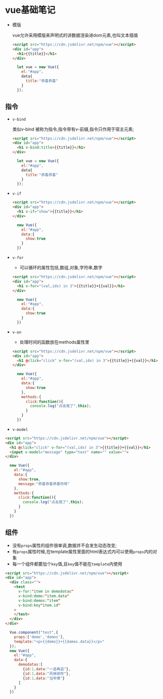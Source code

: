 # vue基础笔记
  - 模版

    vue允许采用模版来声明式的讲数据渲染进dom元素,也叫文本插值

    ```html
    <script src="https://cdn.jsdelivr.net/npm/vue"></script>
    <div id="app">
      <h1>{{title}}</h1>
    </div>
    ```
    ```js
      let vue = new Vue({
        el:"#app",
        data{
          title:"恭喜恭喜"
        }
      });
    ```

## 指令
  - `v-bind`

    类似v-bind 被称为指令,指令带有v-前缀,指令只作用于宿主元素;
    ```html
    <script src="https://cdn.jsdelivr.net/npm/vue"></script>
    <div id="app">
      <h1 v-bind:title>{{title}}</h1>
    </div>
    ```
    ```js
      let vue = new Vue({
        el:"#app",
        data{
          title:"恭喜恭喜"
        }
      });
    ```

  - `v-if`
    ```html
    <script src="https://cdn.jsdelivr.net/npm/vue"></script>
    <div id="app">
      <h1 v-if="show">{{title}}</h1>
    </div>
    ```
    ```js
      new Vue({
        el:"#app",
        data:{
          show:true
        }
      })
    ```
  - `v-for`
    - 可以循环的属性包括,数组,对象,字符串,数字
    ```html
    <script src="https://cdn.jsdelivr.net/npm/vue"></script>
    <div id="app">
      <h1 v-for="(val,idx) in 3">{{title}}+{{val}}</h1>
    </div>
    ```
    ```js
      new Vue({
        el:"#app",
        data:{
          show:true
        }
      })
    ```
  - `v-on`
    - 处理时间的函数放在methods属性里
    ```html
    <script src="https://cdn.jsdelivr.net/npm/vue"></script>
    <div id="app">
      <h1 @click="click" v-for="(val,idx) in 3">{{title}}+{{val}}</h1>
    </div>
    ```
    ```js
      new Vue({
        el:"#app",
        data:{
          show:true
        },
        methods:{
          click:function(){
            console.log("点击我了",this);
          }
        }
      })
    ```
  - `v-model`
  ```html
  <script src="https://cdn.jsdelivr.net/npm/vue"></script>
  <div id="app">
    <h1 @click="click" v-for="(val,idx) in 3">{{title}}+{{val}}</h1>
    <input v-model="message" type="text" name="" value="">
  </div>
  ```
  ```js
    new Vue({
      el:"#app",
      data:{
        show:true,
        message:"恭喜恭喜恭喜你呀"
      },
      methods:{
        click:function(){
          console.log("点击我了",this);
        }
      }
    })
  ```

## 组件
  - 没有`props`属性的组件很单调,数据并不会发生动态改变;
  - 有`props`属性时候,在template属性里面的html表达式内可以使用`props`内的对象
  - 每一个组件都要加个`key`值,且`key`值不能在`template`内使用
  ```html
  <script src="https://cdn.jsdelivr.net/npm/vue"></script>
  <div id="app">
    <div class="">
      <test
        v-for:"item in demodatas"
        v-bind:demo:"item.data"
        v-bind:demos:"item"
        v-bind:key"item.id"
      >
      </test>
    </div>
  </div>
  ```
  ```js
    Vue.component("test",{
      props:['demo','demos'],
      template:"<p>{{demo}}+{{damos.data}}</p>"
    });
    new Vue({
      el:"#app",
      data:{
        demodatas:[
          {id:1,data:"一追再追"},
          {id:1,data:"风继续吹"},
          {id:1,data:"当年情"}
        ]
      }
    })
  ```
